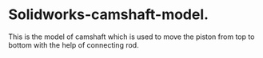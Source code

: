 # Solidworks-camshaft-model.
This is the model of camshaft which is used to move the piston from top to bottom with the help of connecting rod.
